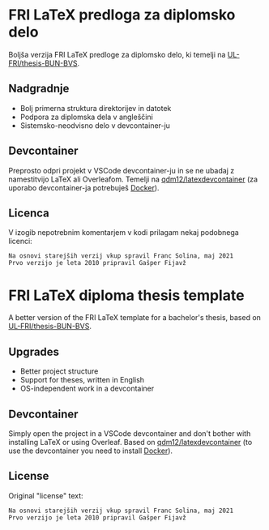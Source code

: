 # FRI LaTeX predloga za diplomsko delo

Boljša verzija FRI LaTeX predloge za diplomsko delo, ki temelji na
[UL-FRI/thesis-BUN-BVS](https://github.com/UL-FRI/thesis-BUN-BVS).

## Nadgradnje

* Bolj primerna struktura direktorijev in datotek
* Podpora za diplomska dela v angleščini
* Sistemsko-neodvisno delo v devcontainer-ju

## Devcontainer

Preprosto odpri projekt v VSCode devcontainer-ju in se ne ubadaj z
namestitvijo LaTeX ali Overleafom.
Temelji na [qdm12/latexdevcontainer](https://github.com/qdm12/latexdevcontainer)
(za uporabo devcontainer-ja potrebuješ
[Docker](https://docs.docker.com/engine/install/)).

## Licenca

V izogib nepotrebnim komentarjem v kodi prilagam nekaj podobnega licenci:
```
Na osnovi starejših verzij vkup spravil Franc Solina, maj 2021
Prvo verzijo je leta 2010 pripravil Gašper Fijavž
```

# FRI LaTeX diploma thesis template

A better version of the FRI LaTeX template for a bachelor's thesis, based on
[UL-FRI/thesis-BUN-BVS](https://github.com/UL-FRI/thesis-BUN-BVS).

## Upgrades

* Better project structure
* Support for theses, written in English
* OS-independent work in a devcontainer

## Devcontainer

Simply open the project in a VSCode devcontainer and don't bother with
installing LaTeX or using Overleaf.
Based on [qdm12/latexdevcontainer](https://github.com/qdm12/latexdevcontainer)
(to use the devcontainer you need to install
[Docker](https://docs.docker.com/engine/install/)).

## License

Original "license" text:
```
Na osnovi starejših verzij vkup spravil Franc Solina, maj 2021
Prvo verzijo je leta 2010 pripravil Gašper Fijavž
```
